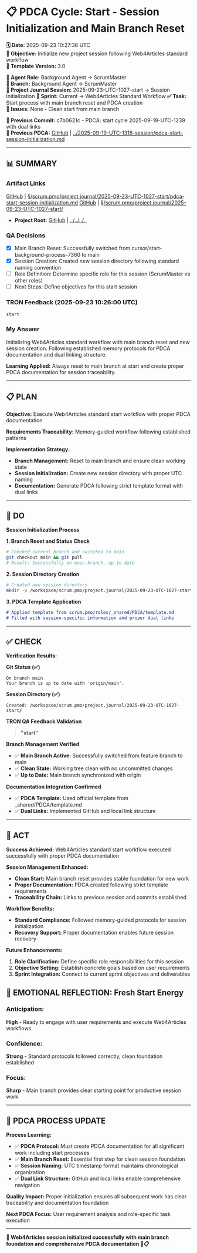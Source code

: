 # 📋 **PDCA Cycle: Start - Session Initialization and Main Branch Reset**

**🗓️ Date:** 2025-09-23 10:27:36 UTC  
**🎯 Objective:** Initialize new project session following Web4Articles standard workflow  
**🎯 Template Version:** 3.0  

**👤 Agent Role:** Background Agent → ScrumMaster  
**👤 Branch:** Background Agent → ScrumMaster  
**🎯 Project Journal Session:** 2025-09-23-UTC-1027-start → Session Initialization
**🎯 Sprint:** Current → Web4Articles Standard Workflow
**✅ Task:** Start process with main branch reset and PDCA creation  
**🚨 Issues:** None - Clean start from main branch  

**📎 Previous Commit:** c7b0621c - PDCA: start cycle 2025-09-19-UTC-1239 with dual links  
**🔗 Previous PDCA:** [GitHub](https://github.com/Cerulean-Circle-GmbH/Web4Articles/blob/main/scrum.pmo/project.journal/2025-09-19-UTC-1318-session/pdca-start-session-initialization.md) | [../2025-09-19-UTC-1318-session/pdca-start-session-initialization.md](../2025-09-19-UTC-1318-session/pdca-start-session-initialization.md)

---

## **📊 SUMMARY**

### **Artifact Links**
[GitHub](https://github.com/Cerulean-Circle-GmbH/Web4Articles/blob/main/scrum.pmo/project.journal/2025-09-23-UTC-1027-start/pdca-start-session-initialization.md) | [§/scrum.pmo/project.journal/2025-09-23-UTC-1027-start/pdca-start-session-initialization.md](pdca-start-session-initialization.md)
[GitHub](https://github.com/Cerulean-Circle-GmbH/Web4Articles/blob/main/scrum.pmo/project.journal/2025-09-23-UTC-1027-start/) | [§/scrum.pmo/project.journal/2025-09-23-UTC-1027-start/](.)
- **Project Root:** [GitHub](https://github.com/Cerulean-Circle-GmbH/Web4Articles/) | [../../../..](../../../..)

### **QA Decisions**
- [x] Main Branch Reset: Successfully switched from cursor/start-background-process-7360 to main
- [x] Session Creation: Created new session directory following standard naming convention
- [ ] Role Definition: Determine specific role for this session (ScrumMaster vs other roles)
- [ ] Next Steps: Define objectives for this start session

### **TRON Feedback (2025-09-23 10:26:00 UTC)**
```quote
start
```

### **My Answer**
Initializing Web4Articles standard workflow with main branch reset and new session creation. Following established memory protocols for PDCA documentation and dual linking structure.

**Learning Applied:** Always reset to main branch at start and create proper PDCA documentation for session traceability.

---

## **📋 PLAN**

**Objective:** Execute Web4Articles standard start workflow with proper PDCA documentation

**Requirements Traceability:** Memory-guided workflow following established patterns

**Implementation Strategy:**
- **Branch Management:** Reset to main branch and ensure clean working state
- **Session Initialization:** Create new session directory with proper UTC naming
- **Documentation:** Generate PDCA following strict template format with dual links

---

## **🔧 DO**

**Session Initialization Process**

**1. Branch Reset and Status Check**
```bash
# Checked current branch and switched to main
git checkout main && git pull
# Result: Successfully on main branch, up to date
```

**2. Session Directory Creation**
```bash
# Created new session directory
mkdir -p /workspace/scrum.pmo/project.journal/2025-09-23-UTC-1027-start
```

**3. PDCA Template Application**
```markdown
# Applied template from scrum.pmo/roles/_shared/PDCA/template.md
# Filled with session-specific information and proper dual links
```

---

## **✅ CHECK**

**Verification Results:**

**Git Status (✅)**
```
On branch main
Your branch is up to date with 'origin/main'.
```

**Session Directory (✅)** 
```
Created: /workspace/scrum.pmo/project.journal/2025-09-23-UTC-1027-start/
```

**TRON QA Feedback Validation**
> **"start"**

**Branch Management Verified**
- ✅ **Main Branch Active:** Successfully switched from feature branch to main
- ✅ **Clean State:** Working tree clean with no uncommitted changes  
- ✅ **Up to Date:** Main branch synchronized with origin

**Documentation Integration Confirmed**
- ✅ **PDCA Template:** Used official template from _shared/PDCA/template.md
- ✅ **Dual Links:** Implemented GitHub and local link structure

---

## **🎯 ACT**

**Success Achieved:** Web4Articles standard start workflow executed successfully with proper PDCA documentation

**Session Management Enhanced:**
- **Clean Start:** Main branch reset provides stable foundation for new work
- **Proper Documentation:** PDCA created following strict template requirements
- **Traceability Chain:** Links to previous session and commits established

**Workflow Benefits:**
- **Standard Compliance:** Followed memory-guided protocols for session initialization
- **Recovery Support:** Proper documentation enables future session recovery

**Future Enhancements:**
1. **Role Clarification:** Define specific role responsibilities for this session
2. **Objective Setting:** Establish concrete goals based on user requirements  
3. **Sprint Integration:** Connect to current sprint objectives and deliverables

## **💫 EMOTIONAL REFLECTION: Fresh Start Energy**

### **Anticipation:**
**High** - Ready to engage with user requirements and execute Web4Articles workflows

### **Confidence:**
**Strong** - Standard protocols followed correctly, clean foundation established

### **Focus:**
**Sharp** - Main branch provides clear starting point for productive session work

---
## **🎯 PDCA PROCESS UPDATE**

**Process Learning:**
- ✅ **PDCA Protocol:** Must create PDCA documentation for all significant work including start processes
- ✅ **Main Branch Reset:** Essential first step for clean session foundation  
- ✅ **Session Naming:** UTC timestamp format maintains chronological organization
- ✅ **Dual Link Structure:** GitHub and local links enable comprehensive navigation

**Quality Impact:** Proper initialization ensures all subsequent work has clear traceability and documentation foundation

**Next PDCA Focus:** User requirement analysis and role-specific task execution

---

**🎯 Web4Articles session initialized successfully with main branch foundation and comprehensive PDCA documentation 🚀📋**

